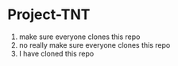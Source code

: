 # Project-TNT


1. make sure everyone clones this repo
2. no really make sure everyone clones this repo
3. I have cloned this repo 
